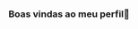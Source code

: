 ### Boas vindas ao meu perfil👋

<!--
**profvividreduardo/profvividreduardo** is a ✨ _special_ ✨ repository because its `README.md` (this file) appears on your GitHub profile.

'Meu nome é viviane da Silva sou Professora.'
